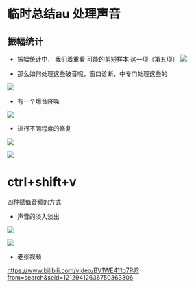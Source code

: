 # 临时总结au 处理声音


## 振幅统计


* 振幅统计中， 我们着重看 可能的剪短样本 这一项（第五项）
![](assets/028/03/01/03-1598769032975.png)




* 那么如何处理这些破音呢，窗口诊断，中专门处理这些的

![](assets/028/03/01/03-1598769218938.png)

* 有一个爆音降噪


![](assets/028/03/01/03-1598769315836.png)

* 进行不同程度的修复

![](assets/028/03/01/03-1598769640948.png)

![](assets/028/03/01/03-1598769749758.png)


# ctrl+shift+v

四种赋值音频的方式


* 声音的淡入淡出

![](assets/028/03/01/03-1598771621076.png)


![](assets/028/03/01/03-1598771804238.png)

* 老张视频

https://www.bilibili.com/video/BV1WE411b7PJ?from=search&seid=12129412636750363306